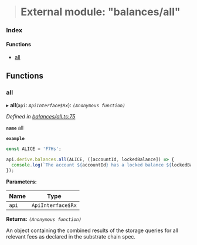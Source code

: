 > # External module: "balances/all"

### Index

#### Functions

* [all](_balances_all_.md#all)

## Functions

###  all

▸ **all**(`api`: *`ApiInterface$Rx`*): *`(Anonymous function)`*

*Defined in [balances/all.ts:75](https://github.com/polkadot-js/api/blob/7229a5f/packages/api-derive/src/balances/all.ts#L75)*

**`name`** all

**`example`** 
<BR>

```javascript
const ALICE = 'F7Hs';

api.derive.balances.all(ALICE, ([accountId, lockedBalance]) => {
  console.log(`The account ${accountId} has a locked balance ${lockedBalance} units.`);
});
```

**Parameters:**

Name | Type |
------ | ------ |
`api` | `ApiInterface$Rx` |

**Returns:** *`(Anonymous function)`*

An object containing the combined results of the storage queries for
all relevant fees as declared in the substrate chain spec.